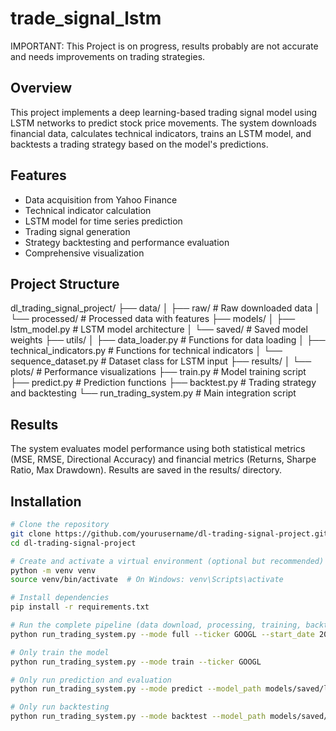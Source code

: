 # trade_signal_lstm

IMPORTANT: This Project is on progress, results probably are not accurate and needs improvements on trading strategies.

## Overview
This project implements a deep learning-based trading signal model using LSTM networks to predict stock price movements. The system downloads financial data, calculates technical indicators, trains an LSTM model, and backtests a trading strategy based on the model's predictions.

## Features
- Data acquisition from Yahoo Finance
- Technical indicator calculation
- LSTM model for time series prediction
- Trading signal generation
- Strategy backtesting and performance evaluation
- Comprehensive visualization

## Project Structure
dl_trading_signal_project/
├── data/
│   ├── raw/                  # Raw downloaded data
│   └── processed/            # Processed data with features
├── models/
│   ├── lstm_model.py         # LSTM model architecture
│   └── saved/                # Saved model weights
├── utils/
│   ├── data_loader.py        # Functions for data loading
│   ├── technical_indicators.py # Functions for technical indicators
│   └── sequence_dataset.py   # Dataset class for LSTM input
├── results/
│   └── plots/                # Performance visualizations
├── train.py                  # Model training script
├── predict.py                # Prediction functions
├── backtest.py               # Trading strategy and backtesting
└── run_trading_system.py     # Main integration script

## Results
The system evaluates model performance using both statistical metrics (MSE, RMSE, Directional Accuracy) and financial metrics (Returns, Sharpe Ratio, Max Drawdown). Results are saved in the results/ directory.

## Installation
```bash
# Clone the repository
git clone https://github.com/yourusername/dl-trading-signal-project.git
cd dl-trading-signal-project

# Create and activate a virtual environment (optional but recommended)
python -m venv venv
source venv/bin/activate  # On Windows: venv\Scripts\activate

# Install dependencies
pip install -r requirements.txt

# Run the complete pipeline (data download, processing, training, backtesting)
python run_trading_system.py --mode full --ticker GOOGL --start_date 2018-01-01 --end_date 2023-01-01

# Only train the model
python run_trading_system.py --mode train --ticker GOOGL

# Only run prediction and evaluation
python run_trading_system.py --mode predict --model_path models/saved/lstm_model.pth

# Only run backtesting
python run_trading_system.py --mode backtest --model_path models/saved/lstm_model.pth --threshold 0.002


